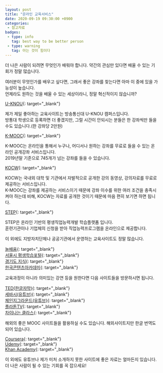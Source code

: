 ```yaml
---
layout: post
title: "온라인 교육서비스"
date: 2020-09-19 09:30:00 +0900
categories: 
 - 참고자료
badges:
 - type: info
   tag: best way to be better person
 - type: warning
   tag: 아는 것이 힘이다
---
```


더 나은 사람이 되려면 무엇인가 배워야 합니다.
약간의 관심만 있다면 배울 수 있는 기회가 정말 많습니다.

<!--more-->

여러분이 무엇인가를 배우고 싶다면, 그래서 좋은 강좌를 찾는다면 아마 이 중에 있을 가능성이 높습니다.  
언제라도 원하는 것을 배울 수 있는 세상이라니, 정말 혁신적이지 않습니까?  

[U-KNOU](https://ucampus.knou.ac.kr/ekp/user/main/retrieveUIXMain.do){: target="_blank"}  

제가 제일 좋아하는 교육사이트는 방송통신대 U-KNOU 캠퍼스입니다.  
방통대 학생으로 등록하면 더 좋겠지만, 그럴 시간이 안되시는 분들은 한 강좌씩만 들을 수도 있습니다.(한 강좌당 2만원)  

[K-MOOC](http://www.kmooc.kr/#){: target="_blank"}  

K-MOOC는 온라인을 통해서 누구나, 어디서나 원하는 강좌를 무료로 들을 수 있는 온라인 공개강좌 서비스입니다.  
2019년말 기준으로 745개가 넘는 강좌를 들을 수 있습니다.  

[KOCW](http://www.kocw.net/home/index.do){: target="_blank"}  

KOCW는 국내외 대학 및 기관에서 자발적으로 공개한 강의 동영상, 강의자료를 무료로 제공하는 서비스입니다.  
K-MOOC는 강좌를 제공하는 서비스이기 때문에 강좌 이수를 위한 여러 조건을 충족시켜야 하는데 비해, KOCW는 자료를 공개한 것이기 때문에 마음 편히 보기면 하면 됩니다.  

[STEP](https://step.or.kr/page/pt/?m1=home){: target="_blank"}  

STEP은 온라인 기반의 평생직업능력개발 학습플랫폼 입니다.  
훈련기관이나 기업체의 신청을 받아 직업능력프로그램을 온라인으로 제공합니다.  

이 외에도 지방자치단체나 공공기관에서 운영하는 교육사이트도 정말 많습니다.

[늘배움](http://www.lifelongedu.go.kr/main.do){: target="_blank"}  
[서울시 평생학습포털](https://sll.seoul.go.kr/lms/requestCourse/doOnlineMain.dunet?mnid=201509721838){: target="_blank"}  
[경기도 지식](https://www.gseek.kr/main/intro){: target="_blank"}  
[한국콘텐츠아카데미](https://edu.kocca.kr/edu/onlineEdu/edumain/list.do?menuNo=500026){: target="_blank"}  

교육과정이 아니라 의미있는 강연 등을 원한다면 다음 사이트들을 방문하시면 됩니다.

[TED(한글자막)](https://www.ted.com/talks?language=ko){: target="_blank"}  
[세바시(유튜브)](https://www.youtube.com/c/cbs15min/videos){: target="_blank"}  
[체인지그라운드(유튜브)](https://www.youtube.com/c/%EC%B2%B4%EC%9D%B8%EC%A7%80%EA%B7%B8%EB%9D%BC%EC%9A%B4%EB%93%9C/videos){: target="_blank"}  
[플라톤TV](http://www.platonacademy.org/main/main.php?categoryid=04&menuid=01&groupid=00){: target="_blank"}  
[차이나는 클라스](http://tv.jtbc.joins.com/replay/pr10010461/pm10041949){: target="_blank"}  

해외의 좋은 MOOC 사이트들을 활용하실 수도 있습니다. 해외사이트지만 한글 번역도 되어 있습니다.

[Coursera](https://ko.coursera.org/){: target="_blank"}  
[Udemy](https://www.udemy.com/ko/){: target="_blank"}  
[Khan Academy](https://ko.khanacademy.org/){: target="_blank"}  

이 외에도 유튜브나 제가 미처 소개하지 못한 사이트에 좋은 자료는 얼마든지 있습니다. 더 나은 사람이 될 수 있는 기회를 꼭 잡으세요!